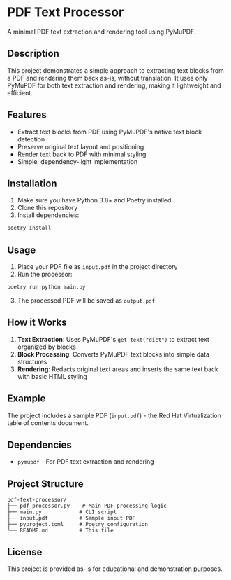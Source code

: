 # PDF Text Processor

A minimal PDF text extraction and rendering tool using PyMuPDF.

## Description

This project demonstrates a simple approach to extracting text blocks from a PDF and rendering them back as-is, without translation. It uses only PyMuPDF for both text extraction and rendering, making it lightweight and efficient.

## Features

- Extract text blocks from PDF using PyMuPDF's native text block detection
- Preserve original text layout and positioning
- Render text back to PDF with minimal styling
- Simple, dependency-light implementation

## Installation

1. Make sure you have Python 3.8+ and Poetry installed
2. Clone this repository
3. Install dependencies:

```bash
poetry install
```

## Usage

1. Place your PDF file as `input.pdf` in the project directory
2. Run the processor:

```bash
poetry run python main.py
```

3. The processed PDF will be saved as `output.pdf`

## How it Works

1. **Text Extraction**: Uses PyMuPDF's `get_text("dict")` to extract text organized by blocks
2. **Block Processing**: Converts PyMuPDF text blocks into simple data structures
3. **Rendering**: Redacts original text areas and inserts the same text back with basic HTML styling

## Example

The project includes a sample PDF (`input.pdf`) - the Red Hat Virtualization table of contents document.

## Dependencies

- `pymupdf` - For PDF text extraction and rendering

## Project Structure

```
pdf-text-processor/
├── pdf_processor.py    # Main PDF processing logic
├── main.py            # CLI script
├── input.pdf          # Sample input PDF
├── pyproject.toml     # Poetry configuration
└── README.md          # This file
```

## License

This project is provided as-is for educational and demonstration purposes.
